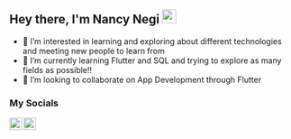 ## Hey there, I'm Nancy Negi <img src="https://media.giphy.com/media/hvRJCLFzcasrR4ia7z/giphy.gif" width="25px">
- 👀 I’m interested in learning and exploring about different technologies and meeting new people to learn from
- 🌱 I’m currently learning Flutter and SQL and trying to explore as many fields as possible!!
- 💞️ I’m looking to collaborate on App Development through Flutter 

### My Socials

<a href="https://twitter.com/NancyNegi23">
  <img align="left" alt="Abhishek Naidu | Twitter" width="22px" src="https://raw.githubusercontent.com/peterthehan/peterthehan/master/assets/twitter.svg" />
</a>
<a href="https://www.linkedin.com/in/nancynegi23/">
  <img align="left" alt="Abhishek's LinkedIN" width="22px" src="https://raw.githubusercontent.com/peterthehan/peterthehan/master/assets/linkedin.svg" />
</a>

<!---
NancyNegi23/NancyNegi23 is a ✨ special ✨ repository because its `README.md` (this file) appears on your GitHub profile.
You can click the Preview link to take a look at your changes.
--->
